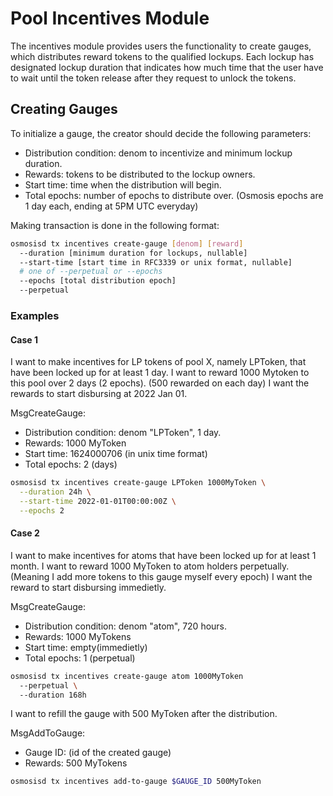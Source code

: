 # Pool Incentives Module

The incentives module provides users the functionality to create gauges, which
distributes reward tokens to the qualified lockups. Each lockup has designated
lockup duration that indicates how much time that the user have to wait until
the token release after they request to unlock the tokens. 

## Creating Gauges

To initialize a gauge, the creator should decide the following parameters:
- Distribution condition: denom to incentivize and minimum lockup duration.
- Rewards: tokens to be distributed to the lockup owners.
- Start time: time when the distribution will begin.
- Total epochs: number of epochs to distribute over. (Osmosis epochs are 1 day each, ending at 5PM UTC everyday)

Making transaction is done in the following format:

```bash
osmosisd tx incentives create-gauge [denom] [reward] 
  --duration [minimum duration for lockups, nullable]
  --start-time [start time in RFC3339 or unix format, nullable]
  # one of --perpetual or --epochs
  --epochs [total distribution epoch]
  --perpetual
```

### Examples

#### Case 1

I want to make incentives for LP tokens of pool X, namely LPToken, that have been locked up for at least 1 day.
I want to reward 1000 Mytoken to this pool over 2 days (2 epochs). (500 rewarded on each day)
I want the rewards to start disbursing at 2022 Jan 01.

MsgCreateGauge:
- Distribution condition: denom "LPToken", 1 day.
- Rewards: 1000 MyToken
- Start time: 1624000706 (in unix time format)
- Total epochs: 2 (days)

```bash
osmosisd tx incentives create-gauge LPToken 1000MyToken \
  --duration 24h \
  --start-time 2022-01-01T00:00:00Z \
  --epochs 2
```

#### Case 2

I want to make incentives for atoms that have been locked up for at least 1 month.
I want to reward 1000 MyToken to atom holders perpetually. (Meaning I add more tokens to this gauge myself every epoch)
I want the reward to start disbursing immedietly.

MsgCreateGauge:
- Distribution condition: denom "atom", 720 hours.
- Rewards: 1000 MyTokens
- Start time: empty(immedietly)
- Total epochs: 1 (perpetual)

```bash
osmosisd tx incentives create-gauge atom 1000MyToken
  --perpetual \  
  --duration 168h 
```

I want to refill the gauge with 500 MyToken after the distribution.

MsgAddToGauge:
- Gauge ID: (id of the created gauge)
- Rewards: 500 MyTokens

```bash
osmosisd tx incentives add-to-gauge $GAUGE_ID 500MyToken
```
